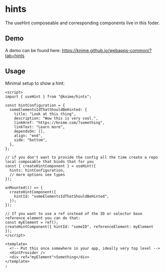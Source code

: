# hints

The useHint composeable and corresponding components live in this foder.

## Demo

A demo can be found here:
<https://knime.github.io/webapps-common/?tab=hints>

## Usage

Minimal setup to show a hint:

```vue
<script>
import { useHint } from "@knime/hints";

const hintConfiguration = {
  someElementsIdThatShouldBeHinted: {
    title: "Look at this thing",
    description: "Wow this is very cool.",
    linkHref: "https://knime.com/?something",
    linkText: "Learn more",
    dependsOn: [],
    align: "end",
    side: "bottom",
  },
};

// if you don't want to provide the config all the time create a repo local composable that binds that for you
const { createHintComponent } = useHint({
  hints: hintConfiguration,
  // more options see types
});

onMounted(() => {
  createHintComponent({
    hintId: "someElementsIdThatShouldBeHinted",
  });
});

// If you want to use a ref instead of the ID or selector base reference element you can do that:
const myElement = ref();
createHintComponent({ hintId: "someID", referenceElement: myElement });
</script>

<template>
  <!-- Put this once somewhere in your app, ideally very top level -->
  <HintProvider />
  <div ref="myElement">Something</div>
</template>
;
```
